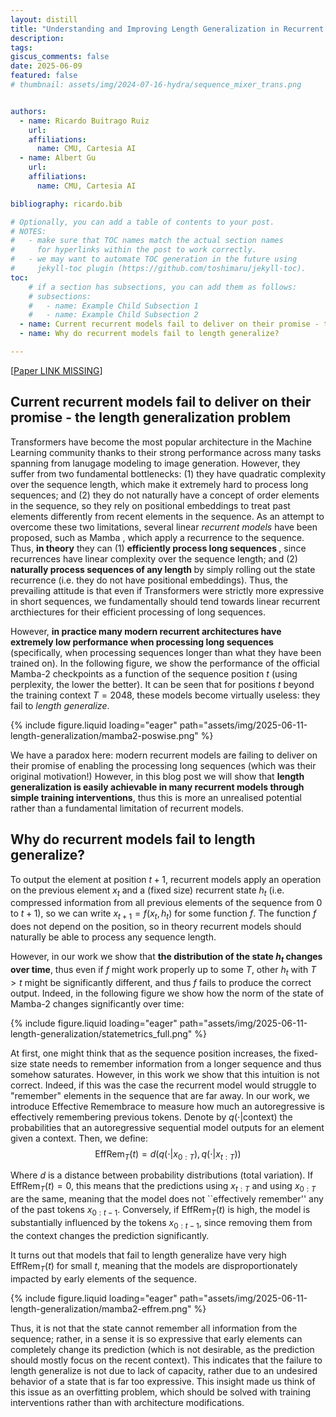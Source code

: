 ```yaml
---
layout: distill
title: "Understanding and Improving Length Generalization in Recurrent Models"
description: 
tags:
giscus_comments: false
date: 2025-06-09
featured: false
# thumbnail: assets/img/2024-07-16-hydra/sequence_mixer_trans.png


authors:
  - name: Ricardo Buitrago Ruiz
    url:
    affiliations:
      name: CMU, Cartesia AI
  - name: Albert Gu
    url:
    affiliations:
      name: CMU, Cartesia AI

bibliography: ricardo.bib

# Optionally, you can add a table of contents to your post.
# NOTES:
#   - make sure that TOC names match the actual section names
#     for hyperlinks within the post to work correctly.
#   - we may want to automate TOC generation in the future using
#     jekyll-toc plugin (https://github.com/toshimaru/jekyll-toc).
toc:
    # if a section has subsections, you can add them as follows:
    # subsections:
    #   - name: Example Child Subsection 1
    #   - name: Example Child Subsection 2
  - name: Current recurrent models fail to deliver on their promise - the length generalization problem
  - name: Why do recurrent models fail to length generalize?

---
```


[[Paper LINK MISSING](XXX)]


## Current recurrent models fail to deliver on their promise - the length generalization problem

Transformers <d-cite key="attention_is_all_you_need"></d-cite> have become the most popular architecture in the Machine Learning community thanks to their strong performance across many tasks spanning from lanugage modeling to image generation. However, they suffer from two fundamental bottlenecks: (1) they have quadratic complexity over the sequence length, which make it extremely hard to process long sequences; and (2) they do not naturally have a concept of order elements in the sequence, so they rely on positional embeddings to treat past elements differently from recent elements in the sequence. As an attempt to overcome these two limitations, several linear <em>recurrent models</em> have been proposed, such as Mamba <d-cite key="mamba"></d-cite><d-cite key="mamb2a"></d-cite>, which apply a recurrence to the sequence. Thus, <strong>in theory</strong> they can (1)  <strong>efficiently process long sequences </strong>, since recurrences have linear complexity over the sequence length; and (2)  <strong>naturally process sequences of any length </strong> by simply rolling out the state recurrence (i.e. they do not have positional embeddings). Thus, the prevailing attitude is that even if Transformers were strictly more expressive in short sequences, we fundamentally should tend towards linear recurrent arcthiectures for their efficient processing of long sequences.

However,  <strong>in practice many modern recurrent architectures have extremely low performance when processing long sequences </strong> (specifically, when processing sequences longer than what they have been trained on). In the following figure, we show the performance of the official Mamba-2 checkpoints <d-cite key="mamb2a"></d-cite> as a function of the sequence position $t$ (using perplexity, the lower the better). It can be seen that for positions $t$ beyond the training context $T=2048$, these models become virtually useless: they fail to <em>length generalize</em>.

{% include figure.liquid loading="eager" path="assets/img/2025-06-11-length-generalization/mamba2-poswise.png" %}

We have a paradox here: modern recurrent models are failing to deliver on their promise of enabling the processing long sequences (which was their original motivation!) However, in this blog post we will show that <strong>length generalization is easily achievable in many recurrent models through simple training interventions</strong>, thus this is more an unrealised potential rather than a fundamental limitation of recurrent models. 

## Why do recurrent models fail to length generalize?

To output the element at position $t+1$, recurrent models apply an operation on the previous element $x_t$ and a (fixed size) <it>recurrent state</it> $h_t$ (i.e. compressed information from all previous elements of the sequence from $0$ to $t+1$), so we can write $x_{t+1} = f(x_t, h_t)$ for some function $f$. The function $f$ does not depend on the position, so in theory recurrent models should naturally be able to process any sequence length.

However, in our work we show that <strong>the distribution of the state $h_t$ changes over time</strong>, thus even if $f$ might work properly up to some $T$, other $h_t$ with $T>t$ might be significantly different, and thus $f$ fails to produce the correct output. Indeed, in the following figure we show how the norm of the state of Mamba-2 <d-cite key="mamb2a"></d-cite> changes significantly over time:

{% include figure.liquid loading="eager" path="assets/img/2025-06-11-length-generalization/statemetrics_full.png" %}

At first, one might think that as the sequence position increases, the fixed-size state needs to remember information from a longer sequence and thus somehow saturates. However, in this work we show that this intuition is not correct. Indeed, if this was the case the recurrent model would struggle to "remember" elements in the sequence that are far away. In our work, we introduce Effective Remembrace to measure how much an autoregressive is effectively remembering previous tokens. Denote by $q(\cdot | \text{context})$ the probabilities that an autoregressive sequential model outputs for an element given a context. Then, we define: 
$$
    \text{EffRem}_T(t) = d(q(\cdot |x_{0:T}),q(\cdot| x_{t:T}))
$$

Where $d$ is a distance between probability distributions (total variation). If $\text{EffRem}_T(t)=0$, this means that the predictions using $x_{t:T}$ and using $x_{0:T}$ are the same, meaning that the model does not ``effectively remember'' any of the past tokens $x_{0:t-1}$. Conversely, if $\text{EffRem}_T(t)$ is high, the model is substantially influenced by the tokens $x_{0:t-1}$, since removing them from the context changes the prediction significantly.

It turns out that models that fail to length generalize have very high $\text{EffRem}_T(t)$ for small $t$, meaning that the models are disproportionately impacted by early elements of the sequence.

{% include figure.liquid loading="eager" path="assets/img/2025-06-11-length-generalization/mamba2-effrem.png" %}


Thus, it is not that the state cannot remember all information from the sequence; rather, in a sense it is so expressive that early elements can completely change its prediction (which is not desirable, as the prediction should mostly focus on the recent context). This indicates that the failure to length generalize is not due to lack of capacity, rather due to an undesired behavior of a state that is far too expressive. This insight made us think of this issue as an overfitting problem, which should be solved with training interventions rather than with architecture modifications.